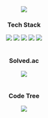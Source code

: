 <div align="center">
	<img src="https://capsule-render.vercel.app/api?type=waving&color=auto&height=200&section=header&text=CY&fontSize=50" />
	<div>
		<h3>Tech Stack</h3>
		<img src="https://img.shields.io/badge/Java-007396?style=flat&logo=Java&logoColor=white" />
		<img src="https://img.shields.io/badge/HTML5-E34F26?style=flat&logo=HTML5&logoColor=white" />
		<img src="https://img.shields.io/badge/CSS3-1572B6?style=flat&logo=CSS3&logoColor=white" />
		<img src="https://img.shields.io/badge/C++-00599C?style=flat&logo=C++&logoColor=white" />
		<img src="https://img.shields.io/badge/React-61DAFB?style=flat&logo=React&logoColor=white" />
	</div>
	<br/>
	<div>
		<h3>Solved.ac</h3>
		<img src="https://mazassumnida.wtf/api/v2/generate_badge?boj=cksdud7890" />
	</div>
	<br/>
	<div>
		<h3>Code Tree</h3>
		<img src="https://banner.codetree.ai/v1/banner/cksdud7890" />
	</div>
</div>
